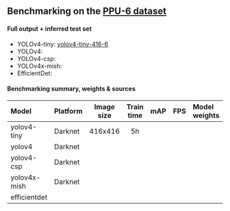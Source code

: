 

##  Benchmarking on the [PPU-6 dataset](https://drive.google.com/file/d/1D-oBYlsD2c4dWnMyhtav1_mYnqfNK-ep/view?usp=sharing)

#### Full output + inferred test set
- YOLOv4-tiny: [yolov4-tiny-416-6](https://drive.google.com/file/d/1kGqmUowvL5ePiV0n4fvkYvy-2fD0FYwi/view?usp=sharing)
- YOLOv4: 
- YOLOv4-csp: 
- YOLOv4x-mish:
- EfficientDet:


#### Benchmarking summary, weights & sources
| Model        | Platform | Image size | Train time | mAP | FPS | Model weights  | 
|:-------------|:------   | :---------:|:------:    |:---:|:---:|:--------   |
| yolov4-tiny  |Darknet   | 416x416    | 5h         |     |     |                | 
| yolov4       |Darknet   |     |         |     |     |                | 
| yolov4-csp   |Darknet   |     |         |     |     |                | 
| yolov4x-mish |Darknet   |     |         |     |     |                | 
| efficientdet |          |     |         |     |     |                | 






